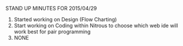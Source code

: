 STAND UP MINUTES FOR 2015/04/29


1. Started working on Design (Flow Charting)
2. Start working on Coding within Nitrous to choose
which web ide will work best for pair programming
3. NONE
